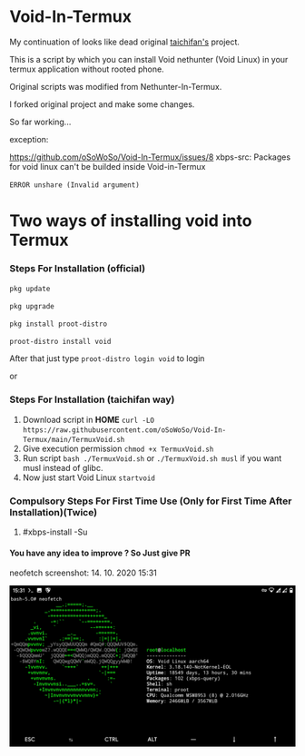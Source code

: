 # Void-In-Termux

My continuation of looks like dead original [taichifan's](https://github.com/taichifan/Void-In-Termux) project.

This is a script by which you can install Void nethunter (Void Linux) in your termux application without rooted phone.

Original scripts was modified from Nethunter-In-Termux.

I forked original project and make some changes.

So far working...

exception:

https://github.com/oSoWoSo/Void-In-Termux/issues/8 xbps-src: Packages for void linux can't be builded inside Void-in-Termux

`ERROR unshare (Invalid argument)`

# Two ways of installing void into Termux

### Steps For Installation (official)
`pkg update`

`pkg upgrade`

`pkg install proot-distro`

`proot-distro install void`

After that just type `proot-distro login void` to login

or

### Steps For Installation (taichifan way)
1. Download script in **HOME** `curl -LO https://raw.githubusercontent.com/oSoWoSo/Void-In-Termux/main/TermuxVoid.sh`
2. Give execution permission `chmod +x TermuxVoid.sh`
3. Run script `bash ./TermuxVoid.sh` or `./TermuxVoid.sh musl` if you want musl instead of glibc.
4. Now just start Void Linux `startvoid`

### Compulsory Steps For First Time Use (Only for First Time After Installation)(Twice)
1. #xbps-install -Su

#### You have any idea to improve ? So Just give PR

neofetch screenshot:
14. 10. 2020 15:31

<img alt="Screenshot" src="Screenshot_20201014-153143.jpg">

